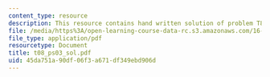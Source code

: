 ```yaml
---
content_type: resource
description: This resource contains hand written solution of problem T8.
file: /media/https%3A/open-learning-course-data-rc.s3.amazonaws.com/16-01-unified-engineering-i-ii-iii-iv-fall-2005-spring-2006/45da751a90df06f3a671df349ebd906d_t08_ps03_sol.pdf
file_type: application/pdf
resourcetype: Document
title: t08_ps03_sol.pdf
uid: 45da751a-90df-06f3-a671-df349ebd906d
---
```

